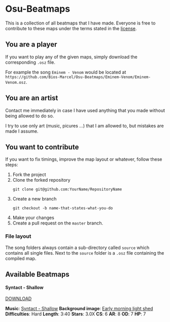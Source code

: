 # Osu-Beatmaps

This is a collection of all beatmaps that I have made.
Everyone is free to contribute to these maps under the terms stated in the [license](LICENSE).

## You are a player

If you want to play any of the given maps, simply download the corresponding `.osz` file.

For example the song `Eminem - Venom` would be located at `https://github.com/Bios-Marcel/Osu-Beatmaps/Eminem-Venom/Eminem-Venom.osz`.

## You are an artist

Contact me immediately in case I have used anything that you made without being allowed to do so.

I try to use only art (music, picures ...) that I am allowed to, but mistakes are made I assume.

## You want to contribute

If you want to fix timings, improve the map layout or whatever, follow these steps:

1. Fork the project
2. Clone the forked repository
    ```shell
    git clone git@github.com:YourName/RepositoryName
    ```
3. Create a new branch
    ```shell
    git checkout -b name-that-states-what-you-do
    ```
4. Make your changes
5. Create a pull request on the `master` branch.

### File layout

The song folders always contain a sub-directory called `source` which contains all single files.
Next to the `source` folder is a `.osz` file containing the compiled map.

## Available Beatmaps

#### Syntact - Shallow

[DOWNLOAD](https://raw.githubusercontent.com/Bios-Marcel/Osu-Beatmaps/master/Syntact-Shallow/Syntact-Shallow.osz)

**Music**: [Syntact - Shallow](https://www.youtube.com/watch?v=Ma18w-tuj3U)
**Background image**: [Early morning light shed](https://www.publicdomainpictures.net/en/view-image.php?image=106128&picture=early-morning-light-shed)
**Difficulties**: Hard
**Length**: 3:40
**Stars**: 3.0X
**CS**: 6
**AR**: 8
**OD**: 7
**HP**: 7
